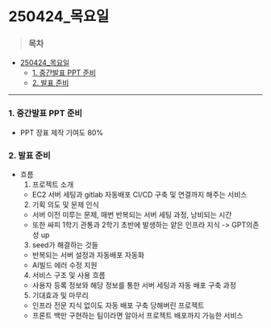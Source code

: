 # 250424_목요일
> ### 목차
- [250424\_목요일](#250424_목요일)
    - [1. 중간발표 PPT 준비](#1-중간발표-ppt-준비)
    - [2. 발표 준비](#2-발표-준비)

---
### 1. 중간발표 PPT 준비
+ PPT 장표 제작 기여도 80%

### 2. 발표 준비
+ 흐름
  1. 프로젝트 소개
   + EC2 서버 세팅과 gitlab 자동배포 CI/CD 구축 및 연결까지 해주는 서비스
  2. 기획 의도 및 문제 인식
   + 서버 이전 미루는 문제, 매번 반복되는 서버 세팅 과정, 낭비되는 시간
   + 또한 싸피 1학기 관통과 2학기 초반에 발생하는 얕은 인프라 지식 -> GPT의존성 up
  3. seed가 해결하는 것들
   + 반복되는 서버 설정과 자동배포 자동화
   + AI빌드 에러 수정 지원
  4. 서비스 구조 및 사용 흐름 
   + 사용자 등록 정보와 해당 정보를 통한 서버 세팅과 자동 배포 구축 과정
  5. 기대효과 및 마무리
   + 인프라 전문 지식 없이도 자동 배포 구축 당해버린 프로젝트
   + 프론트 백만 구현하는 팀이라면 알아서 프로젝트 배포까지 가능한 서비스


